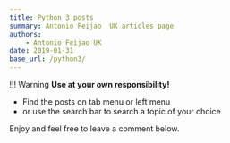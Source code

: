 ```yaml
---
title: Python 3 posts
summary: Antonio Feijao  UK articles page
authors:
    - Antonio Feijao UK
date: 2019-01-31
base_url: /python3/
---
```


!!! Warning
    **Use at your own responsibility!**

- Find the posts on tab menu or left menu
- or use the search bar to search a topic of your choice

Enjoy and feel free to leave a comment below.
